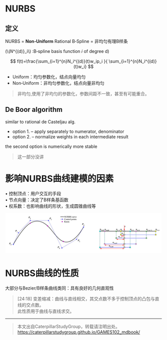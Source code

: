 # NURBS

## 定义

NURBS = **Non‐Uniform** Rational B‐Spline = 非均匀有理B样条

(\\(𝑁^{(d)}_i\\) :B‐spline basis function 𝑖 of degree d)     

$$
f(t)=\frac{\sum_{i=1}^{n}N_i^{(d)}(t)w_ip_i }{ \sum_{i=1}^{n}N_i^{(d)}(t)w_i} 
$$

- Uniform：均匀参数化，结点向量均匀
- Non‐Uniform：非均匀参数化，结点向量非均匀

> 非均匀,使用了非均匀的参数化，参数间距不一致，甚至有可能重合。 

## De Boor algorithm

similar to rational de Casteljau alg.   
- option 1. – apply separately to numerator, denominator   
- option 2. – normalize weights in each intermediate result   

the second option is numerically more stable     

> 这一部分没讲

# 影响NURBS曲线建模的因素   

• 控制顶点：用户交互的手段   
• 节点向量：决定了B样条基函数   
• 权系数：也影响曲线的形状，生成圆锥曲线等    

![](../assets/有理曲线-9.png)   


# NURBS曲线的性质    

大部分与Bezier/B样条曲线类同：具有良好的几何直观性     

> [24:18] 变差缩减：曲线与直线相交，其交点数不多于控制顶点的凸包与直线的交点数。     
此性质用于曲线与直线求交。
   
---  

> 本文出自CaterpillarStudyGroup，转载请注明出处。
https://caterpillarstudygroup.github.io/GAMES102_mdbook/


